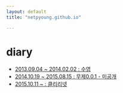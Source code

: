 ```yaml
---
layout: default
title: "netpyoung.github.io"

---
```


# diary

* [2013.09.04 ~ 2014.02.02 : 수영 ](swim_20130904)
* [2014.10.19 ~ 2015.08.15 : 무제0.0.1 - 미공개]()
* [2015.10.11 ~ : 클리리넷](clarinet_20150826)
